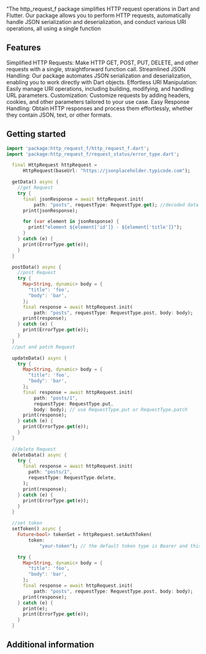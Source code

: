<!--
This README describes the package. If you publish this package to pub.dev,
this README's contents appear on the landing page for your package.

For information about how to write a good package README, see the guide for
[writing package pages](https://dart.dev/guides/libraries/writing-package-pages).

For general information about developing packages, see the Dart guide for
[creating packages](https://dart.dev/guides/libraries/create-library-packages)
and the Flutter guide for
[developing packages and plugins](https://flutter.dev/developing-packages).
-->

"The http_request_f package simplifies HTTP request operations in Dart and Flutter. Our package allows you to perform HTTP requests, automatically handle JSON serialization and deserialization, and conduct various URI operations, all using a single function

## Features

Simplified HTTP Requests: Make HTTP GET, POST, PUT, DELETE, and other requests with a single, straightforward function call.
Streamlined JSON Handling: Our package automates JSON serialization and deserialization, enabling you to work directly with Dart objects.
Effortless URI Manipulation: Easily manage URI operations, including building, modifying, and handling URL parameters.
Customization: Customize requests by adding headers, cookies, and other parameters tailored to your use case.
Easy Response Handling: Obtain HTTP responses and process them effortlessly, whether they contain JSON, text, or other formats.

## Getting started

```dart
import 'package:http_request_f/http_request_f.dart';
import 'package:http_request_f/request_status/error_type.dart';

  final HttpRequest httpRequest =
      HttpRequest(baseUrl: "https://jsonplaceholder.typicode.com");

  getData() async {
    //get Request
    try {
      final jsonResponse = await httpRequest.init(
          path: "posts", requestType: RequestType.get); //decoded data
      print(jsonResponse);

      for (var element in jsonResponse) {
        print("element ${element['id']} - ${element['title']}");
      }
    } catch (e) {
      print(ErrorType.get(e));
    }
  }

  postData() async {
    //post Request
    try {
      Map<String, dynamic> body = {
        "title": 'foo',
        "body": 'bar',
      };
      final response = await httpRequest.init(
          path: "posts", requestType: RequestType.post, body: body);
      print(response);
    } catch (e) {
      print(ErrorType.get(e));
    }
  }
  //put and patch Request

  updateData() async {
    try {
      Map<String, dynamic> body = {
        "title": 'foo',
        "body": 'bar',
      };
      final response = await httpRequest.init(
          path: "posts/1",
          requestType: RequestType.put,
          body: body); // use RequestType.put or RequestType.patch
      print(response);
    } catch (e) {
      print(ErrorType.get(e));
    }
  }

  //delete Request
  deleteData() async {
    try {
      final response = await httpRequest.init(
        path: "posts/1",
        requestType: RequestType.delete,
      );
      print(response);
    } catch (e) {
      print(ErrorType.get(e));
    }
  }

  //set token
  setToken() async {
    Future<bool> tokenSet = httpRequest.setAuthToken(
        token:
            "your-token"); // the default token type is Bearer and this token is automaticaly added to to headers to perform requests

    try {
      Map<String, dynamic> body = {
        "title": 'foo',
        "body": 'bar',
      };
      final response = await httpRequest.init(
          path: "posts", requestType: RequestType.post, body: body);
      print(response);
    } catch (e) {
      print(e);
      print(ErrorType.get(e));
    }
  }

```

## Additional information
